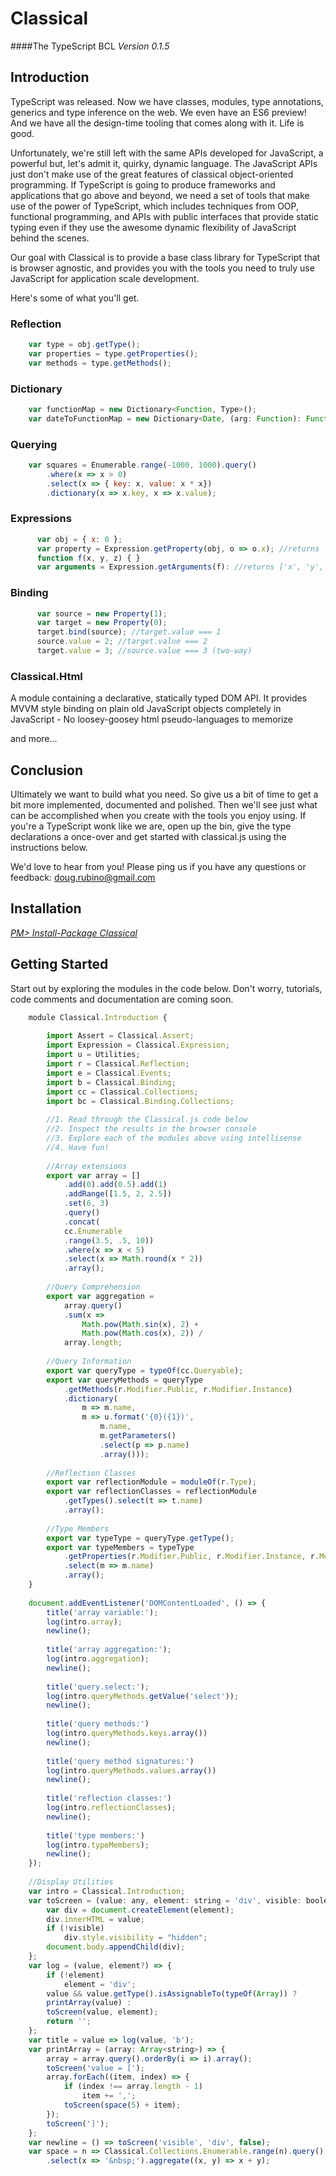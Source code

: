 # Classical
####The TypeScript BCL 
*Version 0.1.5*

## Introduction
TypeScript was released. Now we have classes, modules, type annotations, generics and type inference on the web. We even have an ES6 preview! And we have all the design-time tooling that comes along with it. Life is good.


Unfortunately, we're still left with the same APIs developed for JavaScript, a powerful but, let's admit it, quirky, dynamic language. 
The JavaScript APIs just don't make use of the great features of classical object-oriented programming. If TypeScript is going to produce 
frameworks and applications that go above and beyond, we need a set of tools that make use of the power of TypeScript, which includes 
techniques from OOP, functional programming, and APIs with public interfaces that provide static typing even if they use the awesome 
dynamic flexibility of JavaScript behind the scenes. 


Our goal with Classical is to provide a base class library for TypeScript that is browser agnostic, and provides
you with the tools you need to truly use JavaScript for application scale development. 


Here's some of what you'll get.

### Reflection
```javascript
	var type = obj.getType();
	var properties = type.getProperties();
    var methods = type.getMethods();
```

### Dictionary
```javascript
	var functionMap = new Dictionary<Function, Type>();
	var dateToFunctionMap = new Dictionary<Date, (arg: Function): Function>();
```
     
### Querying
```javascript
    var squares = Enumerable.range(-1000, 1000).query()
		.where(x => x > 0)
        .select(x => { key: x, value: x * x})
        .dictionary(x => x.key, x => x.value);
```
  
### Expressions
```javascript
	  var obj = { x: 0 };
	  var property = Expression.getProperty(obj, o => o.x); //returns 'x'
	  function f(x, y, z) { }
	  var arguments = Expression.getArguments(f): //returns ['x', 'y', 'z']
```
	  
### Binding
```javascript
	  var source = new Property(1);
	  var target = new Property(0);
	  target.bind(source); //target.value === 1
	  source.value = 2; //target.value === 2
	  target.value = 3; //source.value === 3 (two-way)
```

### Classical.Html
A module containing a declarative, statically typed DOM API.
It provides MVVM style binding on plain old JavaScript objects completely in JavaScript -
No loosey-goosey html pseudo-languages to memorize


and more...


## Conclusion

Ultimately we want to build what you need. 
So give us a bit of time to get a bit more implemented, documented and polished.
Then we'll see just what can be accomplished when you create with the tools you enjoy using.
If you're a TypeScript wonk like we are, open up the bin, give the type declarations a once-over and get started with classical.js using the instructions below.

We'd love to hear from you! Please ping us if you have any questions or feedback:
doug.rubino@gmail.com
 
## Installation
_[PM> Install-Package Classical](https://www.nuget.org/packages/Classical/)_


## Getting Started

Start out by exploring the modules in the code below. Don't worry, tutorials, code comments and documentation are coming soon.

```javascript
	module Classical.Introduction {
	
	    import Assert = Classical.Assert;
	    import Expression = Classical.Expression;
	    import u = Utilities;
	    import r = Classical.Reflection;
	    import e = Classical.Events;
	    import b = Classical.Binding;
	    import cc = Classical.Collections;
	    import bc = Classical.Binding.Collections;
	
	    //1. Read through the Classical.js code below
	    //2. Inspect the results in the browser console
	    //3. Explore each of the modules above using intellisense
	    //4. Have fun!
	
	    //Array extensions
	    export var array = []
	        .add(0).add(0.5).add(1)
	        .addRange([1.5, 2, 2.5])
	        .set(6, 3)
	        .query()
	        .concat(
	        cc.Enumerable
	        .range(3.5, .5, 10))
	        .where(x => x < 5)
	        .select(x => Math.round(x * 2))
	        .array();
	
	    //Query Comprehension
	    export var aggregation =
	        array.query()
	        .sum(x =>
	            Math.pow(Math.sin(x), 2) +
	            Math.pow(Math.cos(x), 2)) /
	        array.length;
	
	    //Query Information
	    export var queryType = typeOf(cc.Queryable);
	    export var queryMethods = queryType
	        .getMethods(r.Modifier.Public, r.Modifier.Instance)
	        .dictionary(
	            m => m.name,
	            m => u.format('{0}({1})',
	                m.name,
	                m.getParameters()
	                .select(p => p.name)
	                .array()));
	
	    //Reflection Classes
	    export var reflectionModule = moduleOf(r.Type);
	    export var reflectionClasses = reflectionModule
	        .getTypes().select(t => t.name)
	        .array();
	
	    //Type Members
	    export var typeType = queryType.getType();
	    export var typeMembers = typeType
	        .getProperties(r.Modifier.Public, r.Modifier.Instance, r.Modifier.Static)
	        .select(m => m.name)
	        .array();
	}
	
	document.addEventListener('DOMContentLoaded', () => {
	    title('array variable:');
	    log(intro.array);
	    newline();
	
	    title('array aggregation:');
	    log(intro.aggregation);
	    newline();
	
	    title('query.select:');
	    log(intro.queryMethods.getValue('select'));
	    newline();
	
	    title('query methods:')
	    log(intro.queryMethods.keys.array())
	    newline();
	
	    title('query method signatures:')
	    log(intro.queryMethods.values.array())
	    newline();
	
	    title('reflection classes:')
	    log(intro.reflectionClasses);
	    newline();
	
	    title('type members:')
	    log(intro.typeMembers);
	    newline();
	});
	
	//Display Utilities
	var intro = Classical.Introduction;
	var toScreen = (value: any, element: string = 'div', visible: boolean = true) => {
	    var div = document.createElement(element);
	    div.innerHTML = value;
	    if (!visible)
	        div.style.visibility = "hidden";
	    document.body.appendChild(div);
	};
	var log = (value, element?) => {
	    if (!element)
	        element = 'div';
	    value && value.getType().isAssignableTo(typeOf(Array)) ?
	    printArray(value) :
	    toScreen(value, element);
	    return '';
	};
	var title = value => log(value, 'b');
	var printArray = (array: Array<string>) => {
	    array = array.query().orderBy(i => i).array();
	    toScreen('value = [');
	    array.forEach((item, index) => {
	        if (index !== array.length - 1)
	            item += ',';
	        toScreen(space(5) + item);
	    });
	    toScreen(']');
	};
	var newline = () => toScreen('visible', 'div', false);
	var space = n => Classical.Collections.Enumerable.range(n).query()
	    .select(x => '&nbsp;').aggregate((x, y) => x + y);
```

